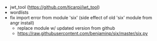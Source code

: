 - jwt_tool (https://github.com/ticarpi/jwt_tool)
- wordlists
- fix import error from module 'six' (side effect of old 'six' module from angr install)
  - replace module w/ updated version from github
  - https://raw.githubusercontent.com/benjaminp/six/master/six.py